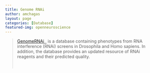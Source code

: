```yaml
---
title: Genome RNAi
author: amchagas
layout: page
categories: [Database]
featured-img: openneuroscience
---
```

> [GenomeRNAi  ](http://www.genomernai.org/Index) is a database containing phenotypes from RNA interference (RNAi) screens in Drosophila and Homo sapiens. In addition, the database provides an updated resource of RNAi reagents and their predicted quality.
>
> &nbsp;
